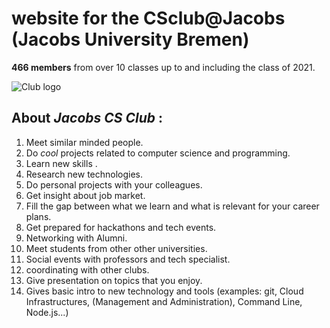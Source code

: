 # website for the CSclub@Jacobs (Jacobs University Bremen)

**466 members** from over 10 classes up to and including the class of 2021.

![Club logo](https://github.com/jacobsCSclub/ws/blob/e156ae38bb94f4865b3b645a7ce015878064b684/images/1486935_779094492106908_1650960898_n.jpg? "The 2013 graphic from the Facebook group")

## About _Jacobs CS Club_ :
1. Meet similar minded people.
2. Do _cool_ projects related to computer science and programming.
3. Learn new skills .
4. Research new technologies.
5. Do personal projects with your colleagues.
6. Get insight about job market.
7. Fill the gap between what we learn and what is relevant for your career plans.
8. Get prepared for hackathons and tech events.
9. Networking with Alumni.
10. Meet students from other other universities.
11. Social events with professors and tech specialist.
14. coordinating with other clubs.
15. Give presentation on topics that you enjoy.
16. Gives basic intro to new technology and tools (examples: git, Cloud Infrastructures, (Management and Administration), Command Line, Node.js...)
